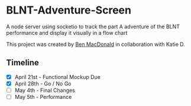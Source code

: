 # BLNT-Adventure-Screen
A node server using socketio to track the part A adventure of the BLNT performance and display it visually in a flow chart

This project was created by [Ben MacDonald](https://github.com/Quantum158) in collaboration with Katie D.

## Timeline
- [x] April 21st - Functional Mockup Due
- [x] April 28th - Go / No Go
- [ ] May 4th    - Final Changes
- [ ] May 5th    - Performance

